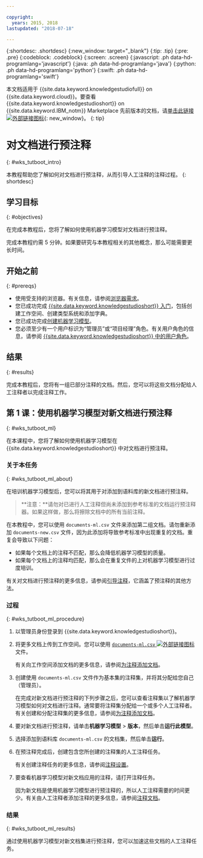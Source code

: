 ```yaml
---

copyright:
  years: 2015, 2018
lastupdated: "2018-07-18"

---
```


{:shortdesc: .shortdesc}
{:new_window: target="_blank"}
{:tip: .tip}
{:pre: .pre}
{:codeblock: .codeblock}
{:screen: .screen}
{:javascript: .ph data-hd-programlang='javascript'}
{:java: .ph data-hd-programlang='java'}
{:python: .ph data-hd-programlang='python'}
{:swift: .ph data-hd-programlang='swift'}

本文档适用于 {{site.data.keyword.knowledgestudiofull}} on {{site.data.keyword.cloud}}。要查看 {{site.data.keyword.knowledgestudioshort}} on {{site.data.keyword.IBM_notm}} Marketplace 先前版本的文档，请[单击此链接 ![外部链接图标](../../icons/launch-glyph.svg "外部链接图标")](https://console.bluemix.net/docs/services/knowledge-studio/tutorials-bootstrap-annotation.html){: new_window}。
{: tip}

# 对文档进行预注释
{: #wks_tutboot_intro}

本教程帮助您了解如何对文档进行预注释，从而引导人工注释的注释过程。
{: shortdesc}

## 学习目标
{: #objectives}

在完成本教程后，您将了解如何使用机器学习模型对文档进行预注释。

完成本教程约需 5 分钟。如果要研究与本教程相关的其他概念，那么可能需要更长时间。

## 开始之前
{: #prereqs}

- 使用受支持的浏览器。有关信息，请参阅[浏览器需求](/docs/services/watson-knowledge-studio/system-requirements.html)。
- 您已成功完成 [{{site.data.keyword.knowledgestudioshort}} 入门](/docs/services/watson-knowledge-studio/tutorials-create-project.html)，包括创建工作空间、创建类型系统和添加字典。
- 您已成功完成[创建机器学习模型](/docs/services/watson-knowledge-studio/tutorials-create-ml-model.html)。
- 您必须至少有一个用户标识为“管理员”或“项目经理”角色。有关用户角色的信息，请参阅 [{{site.data.keyword.knowledgestudioshort}} 中的用户角色](/docs/services/watson-knowledge-studio/roles.html)。

## 结果
{: #results}

完成本教程后，您将有一组已部分注释的文档。然后，您可以将这些文档分配给人工注释者以完成注释工作。

## 第 1 课：使用机器学习模型对新文档进行预注释
{: #wks_tutboot_ml}

在本课程中，您将了解如何使用机器学习模型在 {{site.data.keyword.knowledgestudioshort}} 中对文档进行预注释。

### 关于本任务
{: #wks_tutboot_ml_about}

在培训机器学习模型后，您可以将其用于对添加到语料库的新文档进行预注释。

> **注意：**请勿对已进行人工注释但尚未添加到参考标准的文档运行预注释器。如果这样做，那么将擦除文档中的所有当前注释。

在本教程中，您可以使用 `documents-ml.csv` 文件来添加第二组文档。请勿重新添加 `documents-new.csv` 文件，因为此添加将导致参考标准中出现重复的文档。重复会导致以下问题：

- 如果每个文档上的注释不匹配，那么会降低机器学习模型的质量。
- 如果每个文档上的注释均匹配，那么会在重复文件的上对机器学习模型进行过度培训。

有关对文档进行预注释的更多信息，请参阅[引导注释](/docs/services/watson-knowledge-studio/preannotation.html)，它涵盖了预注释的其他方法。

### 过程
{: #wks_tutboot_ml_procedure}

1. 以管理员身份登录到 {{site.data.keyword.knowledgestudioshort}}。
1. 将更多文档上传到工作空间。您可以使用 <a target="_blank" href="https://watson-developer-cloud.github.io/doc-tutorial-downloads/knowledge-studio/documents-ml.csv" download>`documents-ml.csv` <img src="../../icons/launch-glyph.svg" alt="外部链接图标" title="外部链接图标" class="style-scope doc-content"></a> 文件。

    有关向工作空间添加文档的更多信息，请参阅[为注释添加文档](/docs/services/watson-knowledge-studio/documents-for-annotation.html)。

1. 创建使用 `documents-ml.csv` 文件作为基本集的注释集，并将其分配给您自己（管理员）。

    在完成对新文档进行预注释的下列步骤之后，您可以查看注释集以了解机器学习模型如何对文档进行注释。通常要将注释集分配给一个或多个人工注释者。有关创建和分配注释集的更多信息，请参阅[为注释添加文档](/docs/services/watson-knowledge-studio/documents-for-annotation.html)。

1. 要对新文档进行预注释，请单击**机器学习模型** > **版本**，然后单击**运行此模型**。
1. 选择添加到语料库 `documents-ml.csv` 的文档集，然后单击**运行**。
1. 在预注释完成后，创建包含您所创建的注释集的人工注释任务。

    有关创建注释任务的更多信息，请参阅[注释设置](/docs/services/watson-knowledge-studio/annotate-documents.html)。

1. 要查看机器学习模型对新文档应用的注释，请打开注释任务。

    因为新文档是使用机器学习模型进行预注释的，所以人工注释需要的时间更少。有关由人工注释者添加注释的更多信息，请参阅[注释文档](/docs/services/watson-knowledge-studio/user-guide.html)。

### 结果
{: #wks_tutboot_ml_results}

通过使用机器学习模型对新文档集进行预注释，您可以加速这些文档的人工注释任务。

